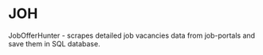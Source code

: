 # JOH
JobOfferHunter - scrapes detailed job vacancies data from job-portals and save them in SQL database.
